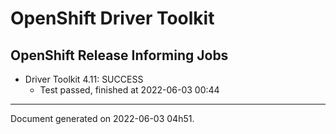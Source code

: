 
OpenShift Driver Toolkit
========================

OpenShift Release Informing Jobs
--------------------------------



* Driver Toolkit 4.11: SUCCESS
  - Test passed, finished at 2022-06-03 00:44






---
Document generated on 2022-06-03 04h51.
